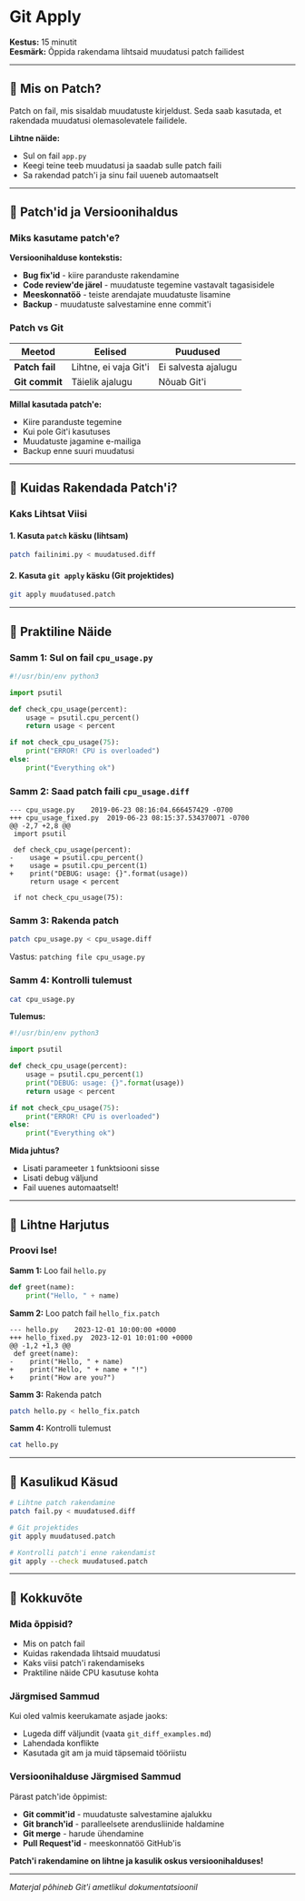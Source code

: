 # Git Apply

**Kestus:** 15 minutit  
**Eesmärk:** Õppida rakendama lihtsaid muudatusi patch failidest

---

## 📖 Mis on Patch?

Patch on fail, mis sisaldab muudatuste kirjeldust. Seda saab kasutada, et rakendada muudatusi olemasolevatele failidele.

**Lihtne näide:**
- Sul on fail `app.py`
- Keegi teine teeb muudatusi ja saadab sulle patch faili
- Sa rakendad patch'i ja sinu fail uueneb automaatselt

---

## 📖 Patch'id ja Versioonihaldus

### Miks kasutame patch'e?

**Versioonihalduse kontekstis:**
- **Bug fix'id** - kiire paranduste rakendamine
- **Code review'de järel** - muudatuste tegemine vastavalt tagasisidele
- **Meeskonnatöö** - teiste arendajate muudatuste lisamine
- **Backup** - muudatuste salvestamine enne commit'i

### Patch vs Git

| Meetod | Eelised | Puudused |
|--------|---------|----------|
| **Patch fail** | Lihtne, ei vaja Git'i | Ei salvesta ajalugu |
| **Git commit** | Täielik ajalugu | Nõuab Git'i |

**Millal kasutada patch'e:**
- Kiire paranduste tegemine
- Kui pole Git'i kasutuses
- Muudatuste jagamine e-mailiga
- Backup enne suuri muudatusi

---

## 📖 Kuidas Rakendada Patch'i?

### Kaks Lihtsat Viisi

#### 1. Kasuta `patch` käsku (lihtsam)

```bash
patch failinimi.py < muudatused.diff
```

#### 2. Kasuta `git apply` käsku (Git projektides)

```bash
git apply muudatused.patch
```

---

## 📖 Praktiline Näide

### Samm 1: Sul on fail `cpu_usage.py`

```python
#!/usr/bin/env python3

import psutil

def check_cpu_usage(percent):
    usage = psutil.cpu_percent()
    return usage < percent

if not check_cpu_usage(75):
    print("ERROR! CPU is overloaded")
else:
    print("Everything ok")
```

### Samm 2: Saad patch faili `cpu_usage.diff`

```
--- cpu_usage.py	2019-06-23 08:16:04.666457429 -0700
+++ cpu_usage_fixed.py	2019-06-23 08:15:37.534370071 -0700
@@ -2,7 +2,8 @@
 import psutil
 
 def check_cpu_usage(percent):
-    usage = psutil.cpu_percent()
+    usage = psutil.cpu_percent(1)
+    print("DEBUG: usage: {}".format(usage))
     return usage < percent
 
 if not check_cpu_usage(75):
```

### Samm 3: Rakenda patch

```bash
patch cpu_usage.py < cpu_usage.diff
```

Vastus: `patching file cpu_usage.py`

### Samm 4: Kontrolli tulemust

```bash
cat cpu_usage.py
```

**Tulemus:**
```python
#!/usr/bin/env python3

import psutil

def check_cpu_usage(percent):
    usage = psutil.cpu_percent(1)
    print("DEBUG: usage: {}".format(usage))
    return usage < percent

if not check_cpu_usage(75):
    print("ERROR! CPU is overloaded")
else:
    print("Everything ok")
```

**Mida juhtus?**
- Lisati parameeter `1` funktsiooni sisse
- Lisati debug väljund
- Fail uuenes automaatselt!

---

## 📖 Lihtne Harjutus

### Proovi Ise!

**Samm 1:** Loo fail `hello.py`
```python
def greet(name):
    print("Hello, " + name)
```

**Samm 2:** Loo patch fail `hello_fix.patch`
```
--- hello.py	2023-12-01 10:00:00 +0000
+++ hello_fixed.py	2023-12-01 10:01:00 +0000
@@ -1,2 +1,3 @@
 def greet(name):
-    print("Hello, " + name)
+    print("Hello, " + name + "!")
+    print("How are you?")
```

**Samm 3:** Rakenda patch
```bash
patch hello.py < hello_fix.patch
```

**Samm 4:** Kontrolli tulemust
```bash
cat hello.py
```

---

## 📖 Kasulikud Käsud

```bash
# Lihtne patch rakendamine
patch fail.py < muudatused.diff

# Git projektides
git apply muudatused.patch

# Kontrolli patch'i enne rakendamist
git apply --check muudatused.patch
```

---

## 📖 Kokkuvõte

### Mida õppisid?

- Mis on patch fail
- Kuidas rakendada lihtsaid muudatusi
- Kaks viisi patch'i rakendamiseks
- Praktiline näide CPU kasutuse kohta

### Järgmised Sammud

Kui oled valmis keerukamate asjade jaoks:
- Lugeda diff väljundit (vaata `git_diff_examples.md`)
- Lahendada konflikte
- Kasutada git am ja muid täpsemaid tööriistu

### Versioonihalduse Järgmised Sammud

Pärast patch'ide õppimist:
- **Git commit'id** - muudatuste salvestamine ajalukku
- **Git branch'id** - paralleelsete arendusliinide haldamine
- **Git merge** - harude ühendamine
- **Pull Request'id** - meeskonnatöö GitHub'is

**Patch'i rakendamine on lihtne ja kasulik oskus versioonihalduses!**

---

*Materjal põhineb Git'i ametlikul dokumentatsioonil*

